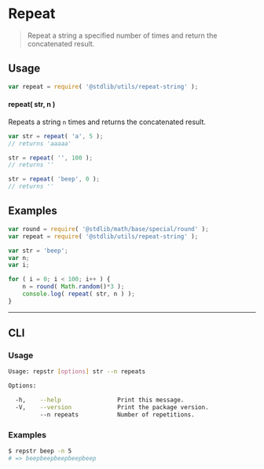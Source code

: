 Repeat
===
> Repeat a string a specified number of times and return the concatenated result.

<!-- <usage> -->
## Usage

``` javascript
var repeat = require( '@stdlib/utils/repeat-string' );
```

#### repeat( str, n )

Repeats a string `n` times and returns the concatenated result.

``` javascript
var str = repeat( 'a', 5 );
// returns 'aaaaa'

str = repeat( '', 100 );
// returns ''

str = repeat( 'beep', 0 );
// returns ''
```
<!-- </usage> -->

<!-- <examples> -->
## Examples

``` javascript
var round = require( '@stdlib/math/base/special/round' );
var repeat = require( '@stdlib/utils/repeat-string' );

var str = 'beep';
var n;
var i;

for ( i = 0; i < 100; i++ ) {
    n = round( Math.random()*3 );
    console.log( repeat( str, n ) );
}
```
<!-- </examples> -->

<!-- <cli> -->
---
## CLI

<!-- <usage> -->
### Usage

``` bash
Usage: repstr [options] str --n repeats

Options:

  -h,    --help                Print this message.
  -V,    --version             Print the package version.
         --n repeats           Number of repetitions.
```
<!-- </usage> -->

<!-- <examples> -->
### Examples

``` bash
$ repstr beep -n 5
# => beepbeepbeepbeepbeep
```
<!-- </examples> -->
<!-- </cli> -->

<!-- <links> -->
<!-- </links> -->
